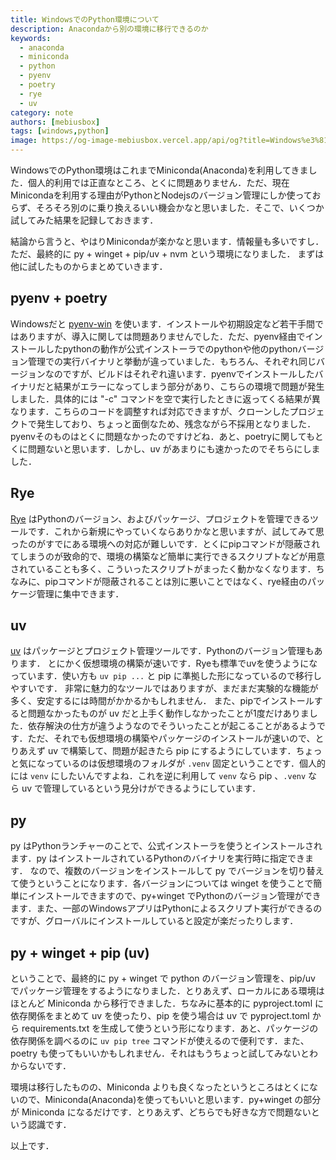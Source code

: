 ```yaml
---
title: WindowsでのPython環境について
description: Anacondaから別の環境に移行できるのか
keywords:
  - anaconda
  - miniconda
  - python
  - pyenv
  - poetry
  - rye
  - uv
category: note
authors: [mebiusbox]
tags: [windows,python]
image: https://og-image-mebiusbox.vercel.app/api/og?title=Windows%e3%81%a7%e3%81%aePython%e7%92%b0%e5%a2%83%e3%81%ab%e3%81%a4%e3%81%84%e3%81%a6&subtitle=Anaconda%e3%81%8b%e3%82%89%e5%88%a5%e3%81%ae%e7%92%b0%e5%a2%83%e3%81%ab%e7%a7%bb%e8%a1%8c%e3%81%a7%e3%81%8d%e3%82%8b%e3%81%ae%e3%81%8b&date=2024%2F08%2F27&tags=windows,python
---
```


WindowsでのPython環境はこれまでMiniconda(Anaconda)を利用してきました．個人的利用では正直なところ、とくに問題ありません．ただ、現在Minicondaを利用する理由がPythonとNodejsのバージョン管理にしか使っておらず、そろそろ別のに乗り換えるいい機会かなと思いました．そこで、いくつか試してみた結果を記録しておきます．

<!-- truncate -->

結論から言うと、やはりMinicondaが楽かなと思います．情報量も多いですし．ただ、最終的に py + winget + pip/uv + nvm という環境になりました．
まずは他に試したものからまとめていきます．

## pyenv + poetry

Windowsだと [pyenv-win](https://github.com/pyenv-win/pyenv-win) を使います．インストールや初期設定など若干手間ではありますが、導入に関しては問題ありませんでした．ただ、pyenv経由でインストールしたpythonの動作が公式インストーラでのpythonや他のpythonバージョン管理での実行バイナリと挙動が違っていました．もちろん、それぞれ同じバージョンなのですが、ビルドはそれぞれ違います．pyenvでインストールしたバイナリだと結果がエラーになってしまう部分があり、こちらの環境で問題が発生しました．具体的には "-c" コマンドを空で実行したときに返ってくる結果が異なります．こちらのコードを調整すれば対応できますが、クローンしたプロジェクトで発生しており、ちょっと面倒なため、残念ながら不採用となりました．pyenvそのものはとくに問題なかったのですけどね．あと、poetryに関してもとくに問題ないと思います．しかし、uv があまりにも速かったのでそちらにしました．

## Rye

[Rye](https://rye.astral.sh/) はPythonのバージョン、およびパッケージ、プロジェクトを管理できるツールです．これから新規にやっていくならありかなと思いますが、試してみて思ったのがすでにある環境への対応が難しいです．とくにpipコマンドが隠蔽されてしまうのが致命的で、環境の構築など簡単に実行できるスクリプトなどが用意されていることも多く、こういったスクリプトがまったく動かなくなります．ちなみに、pipコマンドが隠蔽されることは別に悪いことではなく、rye経由のパッケージ管理に集中できます．

## uv

[uv](https://github.com/astral-sh/uv) はパッケージとプロジェクト管理ツールです．Pythonのバージョン管理もあります．
とにかく仮想環境の構築が速いです．Ryeも標準でuvを使うようになっています．使い方も `uv pip ...` と pip に準拠した形になっているので移行しやすいです．
非常に魅力的なツールではありますが、まだまだ実験的な機能が多く、安定するには時間がかかるかもしれません．
また、pipでインストールすると問題なかったものが uv だと上手く動作しなかったことが1度だけありました．依存解決の仕方が違うようなのでそういったことが起こることがあるようです．ただ、それでも仮想環境の構築やパッケージのインストールが速いので、とりあえず uv で構築して、問題が起きたら pip にするようにしています．ちょっと気になっているのは仮想環境のフォルダが `.venv` 固定ということです．個人的には `venv` にしたいんですよね．これを逆に利用して `venv` なら pip 、`.venv` なら uv で管理しているという見分けができるようにしています．

## py

py はPythonランチャーのことで、公式インストーラを使うとインストールされます．py はインストールされているPythonのバイナリを実行時に指定できます．
なので、複数のバージョンをインストールして py でバージョンを切り替えて使うということになります．各バージョンについては winget を使うことで簡単にインストールできますので、py+winget でPythonのバージョン管理ができます．また、一部のWindowsアプリはPythonによるスクリプト実行ができるのですが、グローバルにインストールしていると設定が楽だったりします．

## py + winget + pip (uv)

ということで、最終的に py + winget で python のバージョン管理を、pip/uv でパッケージ管理をするようになりました．とりあえず、ローカルにある環境はほとんど Miniconda から移行できました．ちなみに基本的に pyproject.toml に依存関係をまとめて uv を使ったり、pip を使う場合は uv で pyproject.toml から requirements.txt を生成して使うという形になります．あと、パッケージの依存関係を調べるのに `uv pip tree` コマンドが使えるので便利です．また、poetry も使ってもいいかもしれません．それはもうちょっと試してみないとわからないです．

環境は移行したものの、Miniconda よりも良くなったというところはとくにないので、Miniconda(Anaconda)を使ってもいいと思います．py+winget の部分が Miniconda になるだけです．とりあえず、どちらでも好きな方で問題ないという認識です．

以上です．
